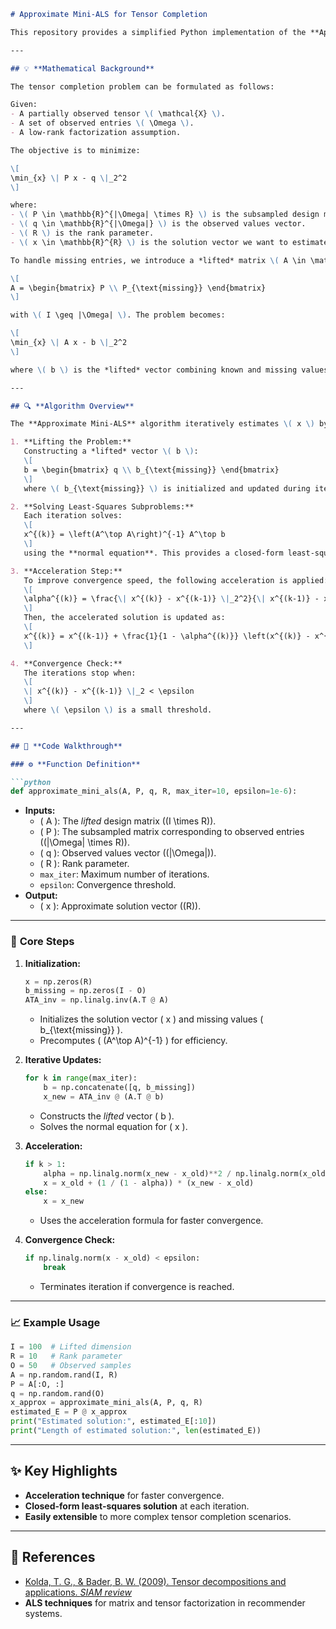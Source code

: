 ```markdown
# Approximate Mini-ALS for Tensor Completion

This repository provides a simplified Python implementation of the **Approximate Mini-ALS (Alternating Least Squares)** algorithm for **tensor completion** problems. The algorithm estimates missing values in a partially observed tensor by solving a sequence of least-squares subproblems.

---

## 💡 **Mathematical Background**

The tensor completion problem can be formulated as follows:

Given:
- A partially observed tensor \( \mathcal{X} \).
- A set of observed entries \( \Omega \).
- A low-rank factorization assumption.

The objective is to minimize:

\[
\min_{x} \| P x - q \|_2^2
\]

where:  
- \( P \in \mathbb{R}^{|\Omega| \times R} \) is the subsampled design matrix corresponding to observed entries.  
- \( q \in \mathbb{R}^{|\Omega|} \) is the observed values vector.  
- \( R \) is the rank parameter.  
- \( x \in \mathbb{R}^{R} \) is the solution vector we want to estimate.

To handle missing entries, we introduce a *lifted* matrix \( A \in \mathbb{R}^{I \times R} \) such that:

\[
A = \begin{bmatrix} P \\ P_{\text{missing}} \end{bmatrix}
\]

with \( I \geq |\Omega| \). The problem becomes:

\[
\min_{x} \| A x - b \|_2^2
\]

where \( b \) is the *lifted* vector combining known and missing values.

---

## 🔍 **Algorithm Overview**

The **Approximate Mini-ALS** algorithm iteratively estimates \( x \) by:

1. **Lifting the Problem:**  
   Constructing a *lifted* vector \( b \):
   \[
   b = \begin{bmatrix} q \\ b_{\text{missing}} \end{bmatrix}
   \]
   where \( b_{\text{missing}} \) is initialized and updated during iterations.

2. **Solving Least-Squares Subproblems:**  
   Each iteration solves:
   \[
   x^{(k)} = \left(A^\top A\right)^{-1} A^\top b
   \]
   using the **normal equation**. This provides a closed-form least-squares solution.

3. **Acceleration Step:**  
   To improve convergence speed, the following acceleration is applied:
   \[
   \alpha^{(k)} = \frac{\| x^{(k)} - x^{(k-1)} \|_2^2}{\| x^{(k-1)} - x^{(k-2)} \|_2^2}
   \]
   Then, the accelerated solution is updated as:
   \[
   x^{(k)} = x^{(k-1)} + \frac{1}{1 - \alpha^{(k)}} \left(x^{(k)} - x^{(k-1)}\right)
   \]

4. **Convergence Check:**  
   The iterations stop when:
   \[
   \| x^{(k)} - x^{(k-1)} \|_2 < \epsilon
   \]
   where \( \epsilon \) is a small threshold.

---

## 🏃 **Code Walkthrough**

### ⚙️ **Function Definition**

```python
def approximate_mini_als(A, P, q, R, max_iter=10, epsilon=1e-6):
```

- **Inputs:**
  - \( A \): The *lifted* design matrix \((I \times R)\).
  - \( P \): The subsampled matrix corresponding to observed entries \((|\Omega| \times R)\).
  - \( q \): Observed values vector \((|\Omega|)\).
  - \( R \): Rank parameter.
  - `max_iter`: Maximum number of iterations.
  - `epsilon`: Convergence threshold.
- **Output:**
  - \( x \): Approximate solution vector \((R)\).

---

### 🔄 **Core Steps**

1. **Initialization:**
   ```python
   x = np.zeros(R)
   b_missing = np.zeros(I - O)
   ATA_inv = np.linalg.inv(A.T @ A)
   ```
   - Initializes the solution vector \( x \) and missing values \( b_{\text{missing}} \).
   - Precomputes \( (A^\top A)^{-1} \) for efficiency.

2. **Iterative Updates:**
   ```python
   for k in range(max_iter):
       b = np.concatenate([q, b_missing])
       x_new = ATA_inv @ (A.T @ b)
   ```
   - Constructs the *lifted* vector \( b \).
   - Solves the normal equation for \( x \).

3. **Acceleration:**
   ```python
   if k > 1:
       alpha = np.linalg.norm(x_new - x_old)**2 / np.linalg.norm(x_old - x_prev)**2
       x = x_old + (1 / (1 - alpha)) * (x_new - x_old)
   else:
       x = x_new
   ```
   - Uses the acceleration formula for faster convergence.

4. **Convergence Check:**
   ```python
   if np.linalg.norm(x - x_old) < epsilon:
       break
   ```
   - Terminates iteration if convergence is reached.

---

### 📈 **Example Usage**

```python
I = 100  # Lifted dimension
R = 10   # Rank parameter
O = 50   # Observed samples
A = np.random.rand(I, R)
P = A[:O, :]
q = np.random.rand(O)
x_approx = approximate_mini_als(A, P, q, R)
estimated_E = P @ x_approx
print("Estimated solution:", estimated_E[:10])
print("Length of estimated solution:", len(estimated_E))
```

---

## ✨ **Key Highlights**

- **Acceleration technique** for faster convergence.  
- **Closed-form least-squares solution** at each iteration.  
- **Easily extensible** to more complex tensor completion scenarios.  

---

## 📜 **References**

- [Kolda, T. G., & Bader, B. W. (2009). Tensor decompositions and applications. *SIAM review*](https://epubs.siam.org/doi/abs/10.1137/07070111X)  
- **ALS techniques** for matrix and tensor factorization in recommender systems.
```
